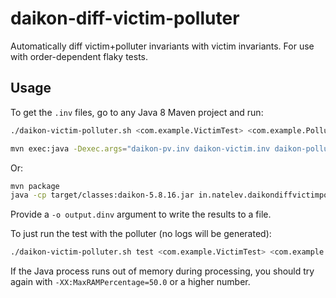 # daikon-diff-victim-polluter

Automatically diff victim+polluter invariants with victim invariants. For use with order-dependent flaky tests.

## Usage

To get the `.inv` files, go to any Java 8 Maven project and run:

```bash
./daikon-victim-polluter.sh <com.example.VictimTest> <com.example.PolluterTest>
```

```bash
mvn exec:java -Dexec.args="daikon-pv.inv daikon-victim.inv daikon-polluter.inv"
```

Or:

```bash
mvn package
java -cp target/classes:daikon-5.8.16.jar in.natelev.daikondiffvictimpolluter.DaikonDiffVictimPolluter daikon-pv.inv daikon-victim.inv daikon-polluter.inv
```

Provide a `-o output.dinv` argument to write the results to a file.

To just run the test with the polluter (no logs will be generated):

```bash
./daikon-victim-polluter.sh test <com.example.VictimTest> <com.example.PolluterTest>
```

If the Java process runs out of memory during processing, you should try again with `-XX:MaxRAMPercentage=50.0` or a higher number.
